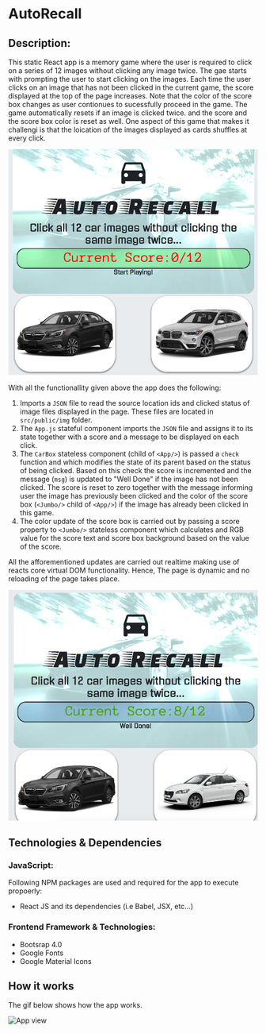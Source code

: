 # AutoRecall

## Description:
This static React app is a memory game where the user is required to click on a series of 12 images without clicking any image twice. The gae starts with prompting the user to start clicking on the images. Each time the user clicks on an image that has not been clicked in the current game, the score displayed at the top of the page increases. Note that the color of the score box changes as user contionues to sucessfully proceed in the game. The game automatically resets if an image is clicked twice. and the score and the score box color is reset as well. One aspect of this game that makes it challengi is that the loication of the images displayed as cards shuffles at every click. 

![top Page](public/img/img1.png)

With all the functionallity given above the app does the following: 
1. Imports a `JSON` file to read the source location ids and clicked status of image files displayed in the page. These files are located in `src/public/img` folder.
2. The `App.js` stateful component imports the `JSON` file and assigns it to its state together with a score and a message to be displayed on each click.
2. The `CarBox` stateless component (child of `<App/>`) is passed a `check` function and which modifies the state of its parent based on the status of being clicked. Based on this check the score is incremented and the message (`msg`) is updated to "Well Done" if the image has not been clicked. The score is reset to zero together with the message informing user the image has previously been clicked and the color of the score box (`<Jumbo/>` child of `<App/>`) if the image has already been clicked in this game.
3. The color update of the score box is carried out by passing a score property to `<Jumbo/>` stateless component which calculates and RGB value for the score text and score box background based on the value of the score. 

All the afforementioned updates are carried out realtime making use of reacts core virtual DOM functionality. Hence, The page is dynamic and no reloading of the page takes place. 

![bottom Page](public/img/img2.png)

## Technologies & Dependencies
### JavaScript:
Following NPM packages are used and required for the app to execute propoerly:
* React JS and its dependencies (i.e Babel, JSX, etc...)

### Frontend Framework & Technologies:
* Bootsrap 4.0
* Google Fonts
* Google Material Icons

## How it works
The gif below shows how the app works.

![App view](public/img/gif1.gif)

